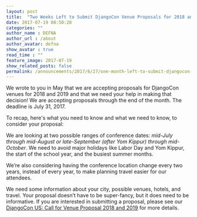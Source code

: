 ```yaml
---
layout: post
title:  "Two Weeks Left to Submit DjangoCon Venue Proposals for 2018 and 2019!"
date: 2017-07-19 08:50:28
categories: ""
author_name : DEFNA
author_url : /about
author_avatar: defna
show_avatar : true
read_time : ""
feature_image: 2017-07-19
show_related_posts: false
permalink: /announcements/2017/6/27/one-month-left-to-submit-djangocon-venue-proposals-for-2018-and-2019/
---
```


We wrote to you in May that we are accepting proposals for DjangoCon venues for 2018 and 2019 and that we need your help in making that decision! We are accepting proposals through the end of the month. The deadline is July 31, 2017. 

To recap, here's what you need to know and what we need to know, to consider your proposal:

We are looking at two possible ranges of conference dates: *mid-July through mid-August or late-September (after Yom Kippur) through mid-October*. We need to avoid major holidays like Labor Day and Yom Kippur, the start of the school year, and the busiest summer months.

We’re also considering having the conference location change every two years, instead of every year, to make planning travel easier for our attendees.

We need some information about your city, possible venues, hotels, and travel. Your proposal doesn’t have to be super-fancy, but it does need to be informative. If you are interested in submitting a proposal, please see our [DjangoCon US: Call for Venue Proposal 2018 and 2019](https://www.defna.org/announcements/2017/5/10/djangocon-us-call-for-venue-proposal-2018-and-2019) for more details.
